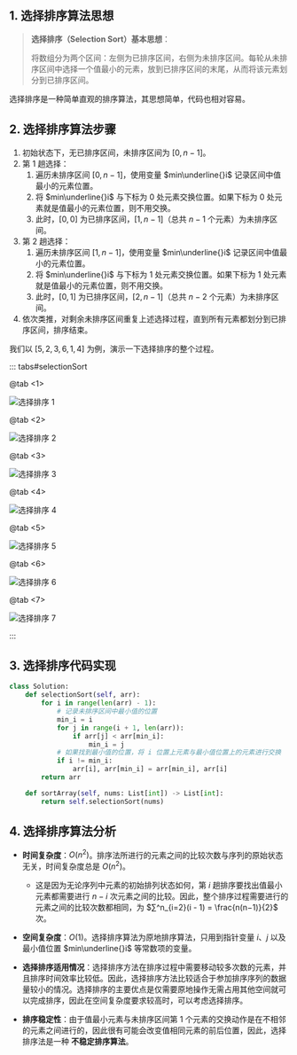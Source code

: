 ## 1. 选择排序算法思想

> **选择排序（Selection Sort）基本思想**：
>
> 将数组分为两个区间：左侧为已排序区间，右侧为未排序区间。每轮从未排序区间中选择一个值最小的元素，放到已排序区间的末尾，从而将该元素划分到已排序区间。

选择排序是一种简单直观的排序算法，其思想简单，代码也相对容易。

## 2. 选择排序算法步骤

1. 初始状态下，无已排序区间，未排序区间为 $[0, n - 1]$。
2. 第 $1$ 趟选择：
   1. 遍历未排序区间 $[0, n - 1]$，使用变量 $min\underline{}i$ 记录区间中值最小的元素位置。
   2. 将 $min\underline{}i$ 与下标为 $0$ 处元素交换位置。如果下标为 $0$ 处元素就是值最小的元素位置，则不用交换。
   3. 此时，$[0, 0]$ 为已排序区间，$[1, n - 1]$（总共 $n - 1$ 个元素）为未排序区间。
3. 第 $2$ 趟选择：
   1. 遍历未排序区间 $[1, n - 1]$，使用变量 $min\underline{}i$ 记录区间中值最小的元素位置。
   2. 将 $min\underline{}i$ 与下标为 $1$ 处元素交换位置。如果下标为 $1$ 处元素就是值最小的元素位置，则不用交换。
   3. 此时，$[0, 1]$ 为已排序区间，$[2, n - 1]$（总共 $n - 2$ 个元素）为未排序区间。
4. 依次类推，对剩余未排序区间重复上述选择过程，直到所有元素都划分到已排序区间，排序结束。

我们以 $[5, 2, 3, 6, 1, 4]$ 为例，演示一下选择排序的整个过程。

::: tabs#selectionSort

@tab <1>

![选择排序 1](http://qcdn.itcharge.cn/images/20230816155042.png)

@tab <2>

![选择排序 2](http://qcdn.itcharge.cn/images/20230816155017.png)

@tab <3>

![选择排序 3](http://qcdn.itcharge.cn/images/20230816154955.png)

@tab <4>

![选择排序 4](http://qcdn.itcharge.cn/images/20230816154924.png)

@tab <5>

![选择排序 5](http://qcdn.itcharge.cn/images/20230816154859.png)

@tab <6>

![选择排序 6](http://qcdn.itcharge.cn/images/20230816154836.png)

@tab <7>

![选择排序 7](http://qcdn.itcharge.cn/images/20230816153324.png)

:::

## 3. 选择排序代码实现

```python
class Solution:
    def selectionSort(self, arr):
        for i in range(len(arr) - 1):
            # 记录未排序区间中最小值的位置
            min_i = i
            for j in range(i + 1, len(arr)):
                if arr[j] < arr[min_i]:
                    min_i = j
            # 如果找到最小值的位置，将 i 位置上元素与最小值位置上的元素进行交换
            if i != min_i:
                arr[i], arr[min_i] = arr[min_i], arr[i]
        return arr

    def sortArray(self, nums: List[int]) -> List[int]:
        return self.selectionSort(nums)
```

## 4. 选择排序算法分析

- **时间复杂度**：$O(n^2)$。排序法所进行的元素之间的比较次数与序列的原始状态无关，时间复杂度总是 $O(n^2)$。
  - 这是因为无论序列中元素的初始排列状态如何，第 $i$ 趟排序要找出值最小元素都需要进行 $n − i$ 次元素之间的比较。因此，整个排序过程需要进行的元素之间的比较次数都相同，为 $∑^n_{i=2}(i - 1) = \frac{n(n−1)}{2}$ 次。
- **空间复杂度**：$O(1)$。选择排序算法为原地排序算法，只用到指针变量 $i$、$j$ 以及最小值位置 $min\underline{}i$ 等常数项的变量。
- **选择排序适用情况**：选择排序方法在排序过程中需要移动较多次数的元素，并且排序时间效率比较低。因此，选择排序方法比较适合于参加排序序列的数据量较小的情况。选择排序的主要优点是仅需要原地操作无需占用其他空间就可以完成排序，因此在空间复杂度要求较高时，可以考虑选择排序。

- **排序稳定性**：由于值最小元素与未排序区间第 $1$ 个元素的交换动作是在不相邻的元素之间进行的，因此很有可能会改变值相同元素的前后位置，因此，选择排序法是一种 **不稳定排序算法**。



